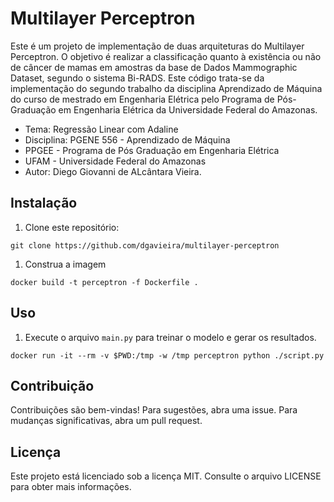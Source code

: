 # Multilayer Perceptron

Este é um projeto de implementação de duas arquiteturas do Multilayer Perceptron. O objetivo é realizar a classificação quanto à existência ou não de câncer de mamas em amostras da base de Dados Mammographic Dataset, segundo o sistema Bi-RADS.
Este código trata-se da implementação do segundo trabalho da disciplina Aprendizado de Máquina do curso de mestrado em Engenharia Elétrica pelo Programa de Pós-Graduação em Engenharia Elétrica da Universidade Federal do Amazonas.

* Tema: Regressão Linear com Adaline
* Disciplina: PGENE 556 - Aprendizado de Máquina
* PPGEE - Programa de Pós Graduação em Engenharia Elétrica
* UFAM - Universidade Federal do Amazonas
* Autor: Diego Giovanni de ALcântara Vieira.

## Instalação

1. Clone este repositório:
```
git clone https://github.com/dgavieira/multilayer-perceptron
```

1. Construa a imagem

```
docker build -t perceptron -f Dockerfile .
```

## Uso

1. Execute o arquivo `main.py` para treinar o modelo e gerar os resultados.

```
docker run -it --rm -v $PWD:/tmp -w /tmp perceptron python ./script.py
```


## Contribuição

Contribuições são bem-vindas! Para sugestões, abra uma issue. Para mudanças significativas, abra um pull request.

## Licença

Este projeto está licenciado sob a licença MIT. Consulte o arquivo LICENSE para obter mais informações.